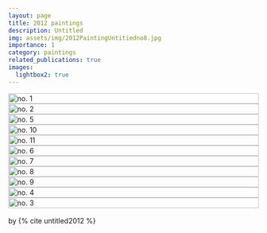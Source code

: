 ```yaml
---
layout: page
title: 2012 paintings
description: Untitled
img: assets/img/2012PaintingUntitiedno8.jpg
importance: 1
category: paintings
related_publications: true
images:
  lightbox2: true
---
```


<div class="container">
    <div class="row">
        <div class="col-md-4 col-sm-12 pt-2">
            <a href="/assets/img/2012PaintingUntitiedno1.jpg" data-lightbox="2012 paintings untitled">
                <img src="/assets/img/2012PaintingUntitiedno1.jpg" style="width: -webkit-fill-available; height: auto;" alt="no. 1"/>
            </a>
        </div>
        <div class="col-md-4 col-sm-12 pt-2">
            <a href="/assets/img/2012PaintingUntitiedno2.jpg" data-lightbox="2012 paintings untitled">
                <img src="/assets/img/2012PaintingUntitiedno2.jpg" style="width: -webkit-fill-available; height: auto;" alt="no. 2"/>
            </a>
        </div>
        <div class="col-md-4 col-sm-12 pt-2">
            <a href="/assets/img/2012PaintingUntitiedno5.jpg" data-lightbox="2012 paintings untitled">
                <img src="/assets/img/2012PaintingUntitiedno5.jpg" style="width: -webkit-fill-available; height: auto;" alt="no. 5"/>
            </a>
        </div>
    </div>
    <div class="row mt-3 col-sm-12 pt-2">
        <div class="col-md-3 col-sm-12 pt-2">
            <a href="/assets/img/2012PaintingUntitiedno10.jpg" data-lightbox="2012 paintings untitled">
                <img src="/assets/img/2012PaintingUntitiedno10.jpg" style="width: -webkit-fill-available; height: auto;" alt="no. 10"/>
            </a>
        </div>
        <div class="col-md-3 col-sm-12 pt-2">
            <a href="/assets/img/2012PaintingUntitiedno11.jpg" data-lightbox="2012 paintings untitled">
                <img src="/assets/img/2012PaintingUntitiedno11.jpg" style="width: -webkit-fill-available; height: auto;" alt="no. 11"/>
            </a>
        </div>
        <div class="col-md-4 col-sm-12 pt-2">
            <a href="/assets/img/2012PaintingUntitiedno6.jpg" data-lightbox="2012 paintings untitled">
                <img src="/assets/img/2012PaintingUntitiedno6.jpg" style="width: -webkit-fill-available; height: auto;" alt="no. 6"/>
            </a>
        </div>
    </div>
    <div class="row mt-3">
        <div class="col-md-3 col-sm-12 pt-2">
            <a href="/assets/img/2012PaintingUntitiedno7.jpg" data-lightbox="2012 paintings untitled">
                <img src="/assets/img/2012PaintingUntitiedno7.jpg" style="width: -webkit-fill-available; height: auto;" alt="no. 7"/>
            </a>
        </div>
        <div class="col-md-3 col-sm-12 pt-2">
            <a href="/assets/img/2012PaintingUntitiedno8.jpg" data-lightbox="2012 paintings untitled">
                <img src="/assets/img/2012PaintingUntitiedno8.jpg" style="width: -webkit-fill-available; height: auto;" alt="no. 8"/>
            </a>
        </div>
        <div class="col-md-3 col-sm-12 pt-2">
            <a href="/assets/img/2012PaintingUntitiedno9.jpg" data-lightbox="2012 paintings untitled">
                <img src="/assets/img/2012PaintingUntitiedno9.jpg" style="width: -webkit-fill-available; height: auto;" alt="no. 9"/>
            </a>
        </div>
    </div>
    <div class="row mt-3">
        <div class="col-md-4 col-sm-12">
            <a href="/assets/img/2012PaintingUntitiedno4.jpg" data-lightbox="2012 paintings untitled">
                <img src="/assets/img/2012PaintingUntitiedno4.jpg" style="width: -webkit-fill-available; height: auto;" alt="no. 4"/>
            </a>
        </div>
        <div class="col-md-4 col-sm-12 pt-2">
            <a href="/assets/img/2012PaintingUntitiedno3.jpg" data-lightbox="2012 paintings untitled">
                <img src="/assets/img/2012PaintingUntitiedno3.jpg" style="width: -webkit-fill-available; height: auto;" alt="no. 3"/>
            </a>
        </div>
    </div>
</div>
<br />
by {% cite untitled2012 %}
